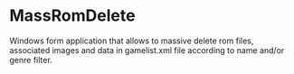 # MassRomDelete
Windows form application that allows to massive delete rom files, associated images and data in gamelist.xml file according to name and/or genre filter.
